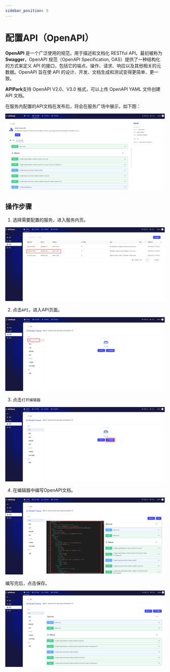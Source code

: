 ```yaml
---
sidebar_position: 5
---
```


# 配置API（OpenAPI）

**OpenAPI** 是一个广泛使用的规范，用于描述和文档化 RESTful API。最初被称为 **Swagger**，OpenAPI 规范（OpenAPI Specification, OAS）提供了一种结构化的方式来定义 API 的接口，包括它的端点、操作、请求、响应以及其他相关的元数据。OpenAPI 旨在使 API 的设计、开发、文档生成和测试变得更简单、更一致。

**APIPark**支持 OpenAPI V2.0、V3.0 格式，可以上传 OpenAPI YAML 文件创建 API 文档。

在服务内配置的API文档在发布后，将会在服务广场中展示，如下图：

![](images/2024-09-02/baa97b03fc9b42f29fed67ff53b778ff4a94ca26f8cda55868904f18ac2ed638.png)  

## 操作步骤
1. 选择需要配置的服务，进入服务内页。

![](images/2024-09-02/ec8003d81a786b86290ade6616d3c8ca4dcf4b8279c6aa25ee9bc19a2b96f5e2.png)  

2. 点击`API`，进入API页面。

![](images/2024-09-02/90c505f86e8dbfb42b5d05d085c37ce51080fc0019c96f5e325a350357e02dc7.png)  

3. 点击`打开编辑器`

![](images/2024-09-02/cc27f4a27c6e7a15e18fbc5598cc601b9c2cfbd4e49180365a6355553ecb3213.png)  

4. 在编辑器中编写OpenAPI文档。

![](images/2024-09-02/2077700340a75dbe2e8d133c273c90e82d9525edff42768c969239f988f647c4.png)  

编写完后，点击保存。

![](images/2024-09-02/f39d21d6c2b4b1a01fbe6d5c430ce41941f4aced999313698884730f6465d8a0.png)  
